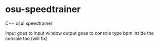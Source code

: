 # osu-speedtrainer
C++ osu! speedtrainer

input goes to input window
output goes to console
type bpm inside the console too (will fix)

